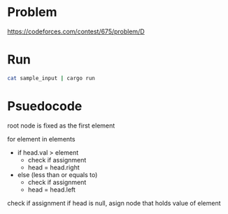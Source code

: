 # Problem
https://codeforces.com/contest/675/problem/D

# Run

```bash
cat sample_input | cargo run
```

# Psuedocode

root node is fixed as the first element

for element in elements

- if head.val > element
  - check if assignment
  - head = head.right
- else (less than or equals to)
  - check if assignment
  - head = head.left

check if assignment
if head is null, asign node that holds value of element